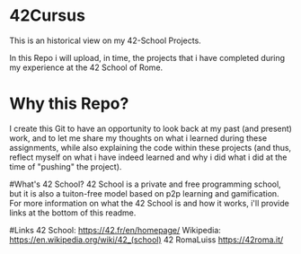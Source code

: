 # 42Cursus
This is an historical view on my 42-School Projects.

In this Repo i will upload, in time, the projects that i have completed during my experience at the 42 School of Rome. 

# Why this Repo?
I create this Git to have an opportunity to look back at my past (and present) work, and to let me share my thoughts on what i learned during these assignments, while also explaining the code within these projects (and thus, reflect myself on what i have indeed learned and why i did what i did at the time of "pushing" the project).

#What's 42 School?
42 School is a private and free programming school, but it is also a tuiton-free model based on p2p learning and gamification. For more information on what the 42 School is and how it works, i'll provide links at the bottom of this readme. 

#Links
42 School: https://42.fr/en/homepage/
Wikipedia: https://en.wikipedia.org/wiki/42_(school)
42 RomaLuiss https://42roma.it/
